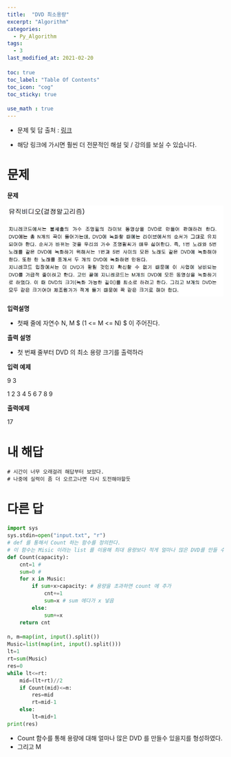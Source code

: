 ```yaml
---
title:  "DVD 최소용량"
excerpt: "Algorithm"
categories:
  - Py_Algorithm
tags:
  - 3
last_modified_at: 2021-02-20

toc: true
toc_label: "Table Of Contents"
toc_icon: "cog"
toc_sticky: true

use_math : true
---
```


- 문제 및 답 출처 : [링크](https://www.inflearn.com/course/%ED%8C%8C%EC%9D%B4%EC%8D%AC-%EC%95%8C%EA%B3%A0%EB%A6%AC%EC%A6%98-%EB%AC%B8%EC%A0%9C%ED%92%80%EC%9D%B4-%EC%BD%94%EB%94%A9%ED%85%8C%EC%8A%A4%ED%8A%B8/dashboard)

- 해당 링크에 가시면 훨씬 더 전문적인 해설 및 / 강의를 보실 수 있습니다. 

# 문제

**문제**  

![png](/assets/images/{Algorithm}/8_1.JPG)

**입력설명**

- 첫째 줄에 자연수 N, M $ (1 <= M <= N) $ 이 주어진다. 

**출력 설명**

- 첫 번째 줄부터 DVD 의 최소 용량 크기를 출력하라

**입력 예제**

9 3

1 2 3 4 5 6 7 8 9

**출력예제**

17

# 내 해답

```
# 시간이 너무 오래걸려 해답부터 보았다.
# 나중에 실력이 좀 더 오르고나면 다시 도전해야할듯
```



# 다른 답

```python
import sys
sys.stdin=open("input.txt", "r")
# def 를 통해서 Count 하는 함수를 정의한다.
# 이 함수는 Misic 이라는 list 를 이용해 최대 용량보다 적게 얼마나 많은 DVD를 만들 수 있는지를 COUNT함
def Count(capacity):
    cnt=1 # 
    sum=0 # 
    for x in Music:
        if sum+x>capacity: # 용량을 초과하면 count 에 추가
            cnt+=1 
            sum=x # sum 에다가 x 넣음
        else:
            sum+=x
    return cnt

n, m=map(int, input().split())
Music=list(map(int, input().split()))
lt=1
rt=sum(Music)
res=0
while lt<=rt:
    mid=(lt+rt)//2
    if Count(mid)<=m:
        res=mid
        rt=mid-1
    else:
        lt=mid+1
print(res)
```

- Count 함수를 통해 용량에 대해 얼마나 많은 DVD 를 만들수 있을지를 형성하였다.
- 그리고 M